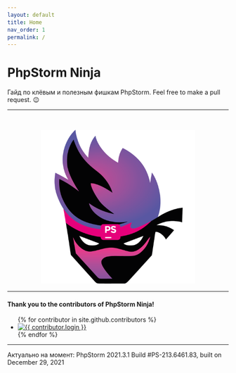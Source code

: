 ```yaml
---
layout: default
title: Home
nav_order: 1
permalink: /
---
```



PhpStorm Ninja
==============

Гайд по клёвым и полезным фишкам PhpStorm. Feel free to make a pull request. :wink:


---

<br>

<p align="center">
  <img width="350" class="logo" alt="logo" src="assets/img/logo.png">
</p>


---


#### Thank you to the contributors of PhpStorm Ninja!

<ul class="list-style-none">
{% for contributor in site.github.contributors %}
  <li class="d-inline-block mr-1">
     <a href="{{ contributor.html_url }}"><img src="{{ contributor.avatar_url }}" width="32" height="32" alt="{{ contributor.login }}"/></a>
  </li>
{% endfor %}
</ul>


---


Актуально на момент: PhpStorm 2021.3.1 Build #PS-213.6461.83, built on December 29, 2021

<br>